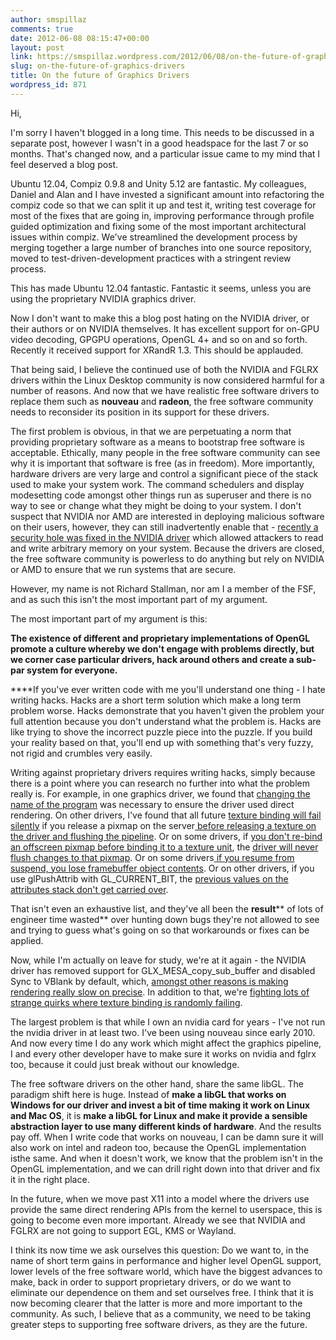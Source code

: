 ```yaml
---
author: smspillaz
comments: true
date: 2012-06-08 08:15:47+00:00
layout: post
link: https://smspillaz.wordpress.com/2012/06/08/on-the-future-of-graphics-drivers/
slug: on-the-future-of-graphics-drivers
title: On the future of Graphics Drivers
wordpress_id: 871
---
```


Hi,

I'm sorry I haven't blogged in a long time. This needs to be discussed in a separate post, however I wasn't in a good headspace for the last 7 or so months. That's changed now, and a particular issue came to my mind that I feel deserved a blog post.

Ubuntu 12.04, Compiz 0.9.8 and Unity 5.12 are fantastic. My colleagues, Daniel and Alan and I have invested a significant amount into refactoring the compiz code so that we can split it up and test it, writing test coverage for most of the fixes that are going in, improving performance through profile guided optimization and fixing some of the most important architectural issues within compiz. We've streamlined the development process by merging together a large number of branches into one source repository, moved to test-driven-development practices with a stringent review process.

This has made Ubuntu 12.04 fantastic. Fantastic it seems, unless you are using the proprietary NVIDIA graphics driver.

Now I don't want to make this a blog post hating on the NVIDIA driver, or their authors or on NVIDIA themselves. It has excellent support for on-GPU video decoding, GPGPU operations, OpenGL 4+ and so on and so forth. Recently it received support for XRandR 1.3. This should be applauded.

That being said, I believe the continued use of both the NVIDIA and FGLRX drivers within the Linux Desktop community is now considered harmful for a number of reasons. And now that we have realistic free software drivers to replace them such as **nouveau** and **radeon**, the free software community needs to reconsider its position in its support for these drivers.

The first problem is obvious, in that we are perpetuating a norm that providing proprietary software as a means to bootstrap free software is acceptable. Ethically, many people in the free software community can see why it is important that software is free (as in freedom). More importantly, hardware drivers are very large and control a significant piece of the stack used to make your system work. The command schedulers and display modesetting code amongst other things run as superuser and there is no way to see or change what they might be doing to your system. I don't suspect that NVIDIA nor AMD are interested in deploying malicious software on their users, however, they can still inadvertently enable that - [recently a security hole was fixed in the NVIDIA driver](http://www.h-online.com/security/news/item/Security-vulnerability-in-NVIDIA-s-proprietary-Linux-drivers-fixed-1520095.html) which allowed attackers to read and write arbitrary memory on your system. Because the drivers are closed, the free software community is powerless to do anything but rely on NVIDIA or AMD to ensure that we run systems that are secure.

However, my name is not Richard Stallman, nor am I a member of the FSF, and as such this isn't the most important part of my argument.

The most important part of my argument is this:

**The existence of different and proprietary implementations of OpenGL promote a culture whereby we don't engage with problems directly, but we corner case particular drivers, hack around others and create a sub-par system for everyone.**

****If you've ever written code with me you'll understand one thing - I hate writing hacks. Hacks are a short term solution which make a long term problem worse. Hacks demonstrate that you haven't given the problem your full attention because you don't understand what the problem is. Hacks are like trying to shove the incorrect puzzle piece into the puzzle. If you build your reality based on that, you'll end up with something that's very fuzzy, not rigid and crumbles very easily.

Writing against proprietary drivers requires writing hacks, simply because there is a point where you can research no further into what the problem really is. For example, in one graphics driver, we found that [changing the name of the program](http://bazaar.launchpad.net/~compiz/compiz/ubuntu/view/head:/debian/patches/workaround_broken_drivers.patch) was necessary to ensure the driver used direct rendering. On other drivers, I've found that all future [texture binding will fail silently](https://launchpad.net/bugs/1002602) if you release a pixmap on the server[ before releasing a texture on the driver and flushing the pipeline](http://bazaar.launchpad.net/~compiz-team/compiz/0.9.8/revision/3223). Or on some drivers, if [you don't re-bind an offscreen pixmap before binding it to a texture unit](http://bazaar.launchpad.net/~compiz-team/compiz/0.9.8/revision/3109), the [driver will never flush changes to that pixmap](https://launchpad.net/bugs/770283). Or on some drivers[ if you resume from suspend, you lose framebuffer object contents](http://bazaar.launchpad.net/~unity-team/unity/trunk/revision/2205). Or on other drivers, if you use glPushAttrib with GL_CURRENT_BIT, the [previous values on the attributes stack don't get carried over](http://bazaar.launchpad.net/~unity-team/unity/trunk/revision/1690.3.5).

That isn't even an exhaustive list, and they've all been the **result**** of lots of engineer time wasted** over hunting down bugs they're not allowed to see and trying to guess what's going on so that workarounds or fixes can be applied.

Now, while I'm actually on leave for study, we're at it again - the NVIDIA driver has removed support for GLX_MESA_copy_sub_buffer and disabled Sync to VBlank by default, which, [amongst other reasons is making rendering really slow on precise](http://bugs.launchpad.net/compiz/+bug/988079). In addition to that, we're [fighting lots of strange quirks where texture binding is randomly failing](https://bugs.launchpad.net/bugs/729979).

The largest problem is that while I own an nvidia card for years - I've not run the nvidia driver in at least two. I've been using nouveau since early 2010. And now every time I do any work which might affect the graphics pipeline, I and every other developer have to make sure it works on nvidia and fglrx too, because it could just break without our knowledge.

The free software drivers on the other hand, share the same libGL. The paradigm shift here is huge. Instead of **make a libGL that works on Windows for our driver and invest a bit of time making it work on Linux and Mac OS**, it is **make a libGL for Linux and make it provide a sensible abstraction layer to use many different kinds of hardware**. And the results pay off. When I write code that works on nouveau, I can be damn sure it will also work on intel and radeon too, because the OpenGL implementation isthe same. And when it doesn't work, we know that the problem isn't in the OpenGL implementation, and we can drill right down into that driver and fix it in the right place.

In the future, when we move past X11 into a model where the drivers use provide the same direct rendering APIs from the kernel to userspace, this is going to become even more important. Already we see that NVIDIA and FGLRX are not going to support EGL, KMS or Wayland.

I think its now time we ask ourselves this question: Do we want to, in the name of short term gains in performance and higher level OpenGL support, lower levels of the free software world, which have the biggest advances to make, back in order to support proprietary drivers, or do we want to eliminate our dependence on them and set ourselves free. I think that it is now becoming clearer that the latter is more and more important to the community. As such, I believe that as a community, we need to be taking greater steps to supporting free software drivers, as they are the future.
